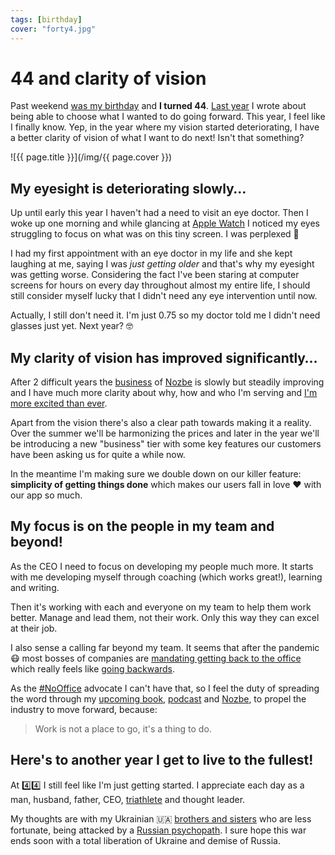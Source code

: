 ```yaml
---
tags: [birthday]
cover: "forty4.jpg"
---
```


# 44 and clarity of vision

Past weekend [was my birthday](/birthday/) and **I turned 44**. [Last year](/forty3) I wrote about being able to choose what I wanted to do going forward. This year, I feel like I finally know. Yep, in the year where my vision started deteriorating, I have a better clarity of vision of what I want to do next! Isn't that something?

<!--More-->

![{{ page.title }}](/img/{{ page.cover }})

## My eyesight is deteriorating slowly…

Up until early this year I haven't had a need to visit an eye doctor. Then I woke up one morning and while glancing at [Apple Watch](/applewatch) I noticed my eyes struggling to focus on what was on this tiny screen. I was perplexed 🤔 

I had my first appointment with an eye doctor in my life and she kept laughing at me, saying I was *just getting older* and that's why my eyesight was getting worse. Considering the fact I've been staring at computer screens for hours on every day throughout almost my entire life, I should still consider myself lucky that I didn't need any eye intervention until now.

Actually, I still don't need it. I'm just 0.75 so my doctor told me I didn't need glasses just yet. Next year? 🤓

## My clarity of vision has improved significantly…

After 2 difficult years the [business](/business) of [Nozbe](/nozbe) is slowly but steadily improving and I have much more clarity about why, how and who I'm serving and [I'm more excited than ever](/nozbe16video).

Apart from the vision there's also a clear path towards making it a reality. Over the summer we'll be harmonizing the prices and later in the year we'll be introducing a new "business" tier with some key features our customers have been asking us for quite a while now.

In the meantime I'm making sure we double down on our killer feature: **simplicity of getting things done** which makes our users fall in love ❤️ with our app so much.

## My focus is on the people in my team and beyond!

As the CEO I need to focus on developing my people much more. It starts with me developing myself through coaching (which works great!), learning and writing. 

Then it's working with each and everyone on my team to help them work better. Manage and lead them, not their work. Only this way they can excel at their job.

I also sense a calling far beyond my team. It seems that after the pandemic 😷 most bosses of companies are [mandating getting back to the office](/flexibility) which really feels like [going backwards](https://en.wikipedia.org/wiki/Going_Backwards).

As the [#NoOffice](/nooffice) advocate I can't have that, so I feel the duty of spreading the word through my [upcoming book](https://NoOffice.org/), [podcast](/noofficefm) and [Nozbe][n], to propel the industry to move forward, because:

> Work is not a place to go, it's a thing to do.

## Here's to another year I get to live to the fullest!

At 4️⃣4️⃣ I still feel like I'm just getting started. I appreciate each day as a man, husband, father, CEO, [triathlete](/sports) and thought leader.

My thoughts are with my Ukrainian 🇺🇦 [brothers and sisters](/nowar) who are less fortunate, being attacked by a [Russian psychopath](/fckptn). I sure hope this war ends soon with a total liberation of Ukraine and demise of Russia.

[n]: https://michael.gratis/nozbe
[np]: https://michael.gratis/nozbepersonal